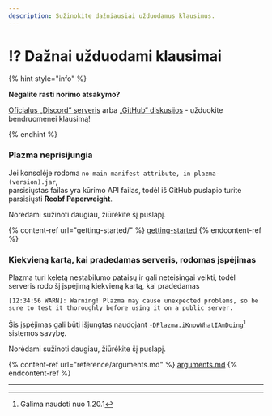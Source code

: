 ```yaml
---
description: Sužinokite dažniausiai užduodamus klausimus.
---
```


# ⁉️ Dažnai užduodami klausimai

{% hint style="info" %}

**Negalite rasti norimo atsakymo?**

[Oficialus „Discord“ serveris](https://discord.gg/MmfC52K8A8) arba [„GitHub“ diskusijos](https://github.com/PlazmaMC/PlazmaBukkit/discussions) - užduokite bendruomenei klausimą!

{% endhint %}

### Plazma neprisijungia

Jei konsolėje rodoma `no main manifest attribute, in plazma-(version).jar`,\
parsisiųstas failas yra kūrimo API failas, todėl iš GitHub puslapio turite parsisiųsti **Reobf Paperweight**.

Norėdami sužinoti daugiau, žiūrėkite šį puslapį.

{% content-ref url="getting-started/" %}
[getting-started](getting-started#id-2)
{% endcontent-ref %}

### Kiekvieną kartą, kai pradedamas serveris, rodomas įspėjimas

Plazma turi keletą nestabilumo pataisų ir gali neteisingai veikti, todėl serveris rodo šį įspėjimą kiekvieną kartą, kai pradedamas

```log
[12:34:56 WARN]: Warning! Plazma may cause unexpected problems, so be sure to test it thoroughly before using it on a public server.
```

Šis įspėjimas gali būti išjungtas naudojant [`-DPlazma.iKnowWhatIAmDoing`](#user-content-fn-1)[^1] sistemos savybę.

Norėdami sužinoti daugiau, žiūrėkite šį puslapį.

{% content-ref url="reference/arguments.md" %}
[arguments.md](reference/arguments.md#plazma.iknowwhatiamdoing)
{% endcontent-ref %}

***

[^1]: Galima naudoti nuo 1.20.1
